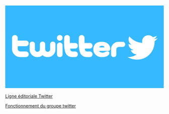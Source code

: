 ![image_twitter](image/twitter-logo.jpg)

[Ligne éditoriale Twitter](https://github.com/yes-we-web/twitter/blob/master/ligne_editoriale_twitter%20.pdf)

[Fonctionnement du groupe twitter](https://github.com/yes-we-web/twitter/blob/master/Fonctionnement%20du%20groupe%20Twitter.pdf)
